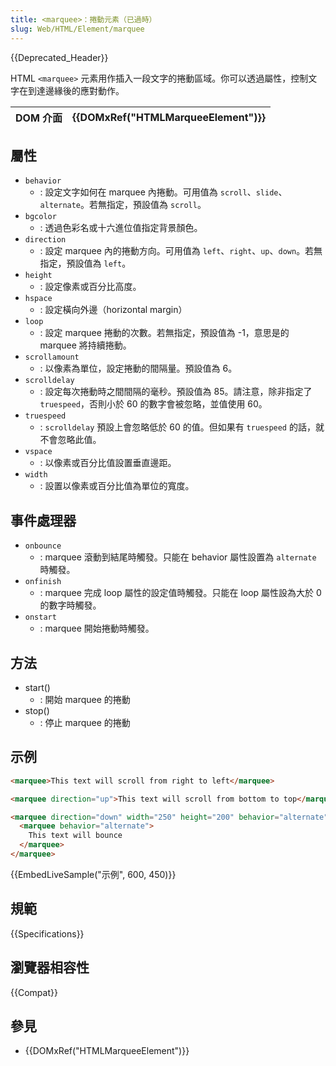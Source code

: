 ```yaml
---
title: <marquee>：捲動元素（已過時）
slug: Web/HTML/Element/marquee
---
```


{{Deprecated_Header}}

HTML `<marquee>` 元素用作插入一段文字的捲動區域。你可以透過屬性，控制文字在到達邊緣後的應對動作。

| DOM 介面 | {{DOMxRef("HTMLMarqueeElement")}} |
| -------- | -------------------------------------------- |

## 屬性

- `behavior`
  - : 設定文字如何在 marquee 內捲動。可用值為 `scroll`、`slide`、`alternate`。若無指定，預設值為 `scroll`。
- `bgcolor`
  - : 透過色彩名或十六進位值指定背景顏色。
- `direction`
  - : 設定 marquee 內的捲動方向。可用值為 `left`、`right`、`up`、`down`。若無指定，預設值為 `left`。
- `height`
  - : 設定像素或百分比高度。
- `hspace`
  - : 設定橫向外邊（horizontal margin）
- `loop`
  - : 設定 marquee 捲動的次數。若無指定，預設值為 -1，意思是的 marquee 將持續捲動。
- `scrollamount`
  - : 以像素為單位，設定捲動的間隔量。預設值為 6。
- `scrolldelay`
  - : 設定每次捲動時之間間隔的毫秒。預設值為 85。請注意，除非指定了 `truespeed`，否則小於 60 的數字會被忽略，並值使用 60。
- `truespeed`
  - : `scrolldelay` 預設上會忽略低於 60 的值。但如果有 `truespeed` 的話，就不會忽略此值。
- `vspace`
  - : 以像素或百分比值設置垂直邊距。
- `width`
  - : 設置以像素或百分比值為單位的寬度。

## 事件處理器

- `onbounce`
  - : marquee 滾動到結尾時觸發。只能在 behavior 屬性設置為 `alternate` 時觸發。
- `onfinish`
  - : marquee 完成 loop 屬性的設定值時觸發。只能在 loop 屬性設為大於 0 的數字時觸發。
- `onstart`
  - : marquee 開始捲動時觸發。

## 方法

- start()
  - : 開始 marquee 的捲動
- stop()
  - : 停止 marquee 的捲動

## 示例

```html
<marquee>This text will scroll from right to left</marquee>

<marquee direction="up">This text will scroll from bottom to top</marquee>

<marquee direction="down" width="250" height="200" behavior="alternate" style="border:solid">
  <marquee behavior="alternate">
    This text will bounce
  </marquee>
</marquee>
```

{{EmbedLiveSample("示例", 600, 450)}}

## 規範

{{Specifications}}

## 瀏覽器相容性

{{Compat}}

## 參見

- {{DOMxRef("HTMLMarqueeElement")}}
